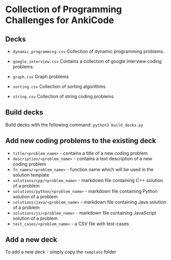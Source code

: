 # Collection of Programming Challenges for AnkiCode

## Decks

  - `dynamic_programming.csv`
    Collection of dynamic programming problems.
    
  - `google_interview.csv`
    Contains a collection of google interview coding problems.
    
  - `graph.csv`
    Graph problems
    
  - `sorting.csv`
    Collection of sorting algorithms
    
  - `string.csv`
    Collection of string coding problems

## Build decks

  Build decks with the following command:
  `python3 build_decks.py`
  
## Add new coding problems to the existing deck

   - `title/<problem_name>` - contains a title of a new coding problem
   - `description/<problem_name>` - contains a text description of a new coding problem
   - `fn_names/<problem_name>` - function name which will be used in the solution template
   - `solutions/cpp/<problem_name>` - markdown file containing C++ solution of a problem
   - `solutions/python/<problem_name>` - markdown file containing Python solution of a problem
   - `solutions/java/<problem_name>` - markdown file containing Java solution of a problem
   - `solutions/js/<problem_name>` - markdown file containing JavaScript solution of a problem
   - `test_cases/<problem_name>` - a CSV file with test-cases

## Add a new deck
   To add a new deck - simply copy the `template` folder

